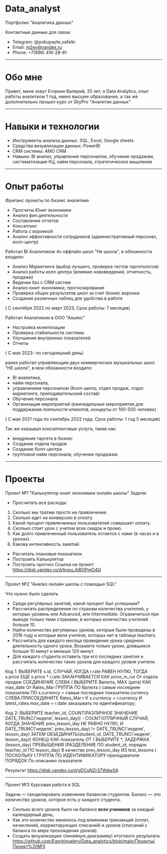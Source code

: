 # Data_analyst
Портфолио "Аналитика данных"

Контактные данные для связи:
- Telegram: @pokupayte_vafelki
- Email: m2ey@yandex.ru 
- Phone: +7(996) 416-28-81 
_________________________________________________________________________
# Обо мне

Привет, меня зовут Егоркин Валерий, 25 лет, я  Data Analytics, опыт работы аналитком 1 год, имею высшее образование, а так же дополнительно прошел  курс от SkyPro "Аналитик данных"
_________________________________________________________________________________
# Навыки и технологии
- Инструменты анализа данных: SQL, Excel, Google sheets
- Средства визуализации данных: PowerBI
- CRM системы: AMO CRM
- Навыки: BI анализ, управление персоналом, обучение продажам, систематизация КЦ, найм персонала, стратегическое мышление
________________________________________________________________________________________________
# Опыт работы

Фриланс проекты по бизнес аналитике
- Просчеты Юнит экономики
- Анализ фин деятельности
- Составление отчетов
- Консалтинг
- Работа с воронкой 
- Анализ эффективности сотрудников (административный персонал, колл-центр)



Работал BI Аналитиком 4х оффлайн школ "Не школа", в обязанности входило:
- Анализ Маркетинга (выбор лучшего, проверка тестов таргетологов)
- Анализ работы колл центра (влияние нововведений, отчетность, продажи)
- Ведение баз с СRМ систем
- Анализ юнит экономики, прогнозирование
- Проверка общих результатов школ за счет бизнес воронки
- Создания различных таблиц для удобства в работе
  
( С сентября 2022 по март 2023, Срок работы: 7 месяцев)

Работал Аналитиком в ООО "Альянс"
- Настройка монетизации
- Проверка стабильности системы
- Улучшение внутренних показателей
- Отчеты

( C мая 2023- по сегодняшний день) 

ранее работал управляющим двух коммерческих музыкальных школ "НЕ школа", в мои обязанности входило:
- BI аналитика, 
- найм персонала, 
- управлением персоналом (Колл-центр, отдел продаж, отдел маркетинга, преподавательский состав)
- Обучение персонала
- Организация мероприятий (еженедельные мероприятия для поддержания лояльности клиентов, концерты от 100-500 человек)

( С мая 2021 года по сентябрь 2022 года, Срок работы: 1 год 5 месяцев)

Так же оказывал консалтинговые услуги, такие как:
- внедрение таргета в бизнес
- Создание отдела продаж
- Создание Колл-центра 
- групповой найм персонала, обучение продажам 

__________________________________________________________________________________________________

# Проекты

Проект №1 "Калькулятор юнит экономики онлайн школы"
Задачи:

- Просчитать все расходы:
1. Сколько мы тратим просто на привлечение. 
2. Сколько идет на конверсию в оплату. 
3. Какой процент привлеченных пользователей совершает оплату. 
4. Сколько стоит урок с учетом всех скидок и промо. 
5. Как долго привлеченный пользователь остается с нами (в часах и в уроках).
6. Какова интенсивность занятий.

- Расчитать плановые показатели 
- Построить Калькулятор 
- Построить прогноз 
Ссылка на прокет: https://disk.yandex.ru/d/knpu_4iBOPmO4Q
___________________________________________________________

Проект №2 "Анализ онлайн школы с помощью SQL" 

Что нужно было сделать
- Среди регулярных занятий, какой процент был успешным?
- Рассчитать распределение по странам количества учителей, у которых уровень или Advanced, или Intermediate. Ограничиться при выводе только теми странами, в которых количество учителей больше 10.
- Найти количество регулярных уроков, которые были проведены в 2016 году и которые вели учителя, которых нет в таблице teachers.
- Рассчитать для каждого месяца проведения урока среднюю длительность одного урока. Возьмите только уроки, длившиеся больше 10 минут и меньше 120 минут.
- Для каждого студента оставить три его последних занятия и рассчитать количество таких уроков для каждого уровня учителя.

Код 1:
ВЫБЕРИТЕ s.id, 
 СЛУЧАЙ, КОГДА r.rate РАВЕН НУЛЮ, ТОГДА s.price ЕЩЕ s.price * r.rate ЗАКАНЧИВАЕТСЯ КАК price_in_rur
От отдела продаж 
 СОЕДИНЕНИЕ СЛЕВА (
 ВЫБЕРИТЕ 
 Валюта, 
 MAX (дата) КАК max_date 
 От 
 Rates_Mar 
 ГРУППА ПО 
 Валюта
 ) самые последние показатели ПО s.currency = самые последние показатели.currency 
 СЛЕВА ПРИСОЕДИНИТЕ Rates_Mar r К s.currency = r.currency И latest_rates.max_date = r.date
заказывать по идентификатору;

Код 2:
ВЫБЕРИТЕ teacher_id, COUNT(РАЗЛИЧНОЕ ЗНАЧЕНИЕ DATE_TRUNC('неделя', lesson_day)) - COUNT(ОТЛИЧНЫЙ СЛУЧАЙ, КОГДА ЗНАЧЕНИЕ prev_lesson_day НЕ РАВНО НУЛЮ, И DATE_TRUNC('неделя', prev_lesson_day) != DATE_TRUNC('неделя', lesson_day) ЗАТЕМ ОБЪЕДИНИТЬ(student_id, DATE_TRUNC('неделя', lesson_day)) КОНЕЦ) КАК показатель
ОТ (
 ВЫБЕРИТЕ *,
 ЗАДЕРЖКА (lesson_day) ПРЕВЫШЕНИЯ (РАЗДЕЛЕНИЕ ПО student_id, порядок teacher_id ПО lesson_day) В качестве prev_lesson_day
 ИЗ test_lessons
) ПОСКОЛЬКУ t
ГРУППА ПО ИДЕНТИФИКАТОРУ преподавателя
ПОРЯДОК По описанию показателя

Результат
https://disk.yandex.ru/d/gDCoNZr37WdwSA
_________________________________________________________________
Проект №3
Курсовая работа в SQL

Задача — смоделировать изменение балансов студентов. Баланс — это количество уроков, которое есть у каждого студента. 

- Сколько всего уроков было на балансе **всех учеников** за каждый календарный день;
- Как это количество менялось под влиянием транзакций (оплат, начислений, корректирующих списаний) и уроков (списаний с баланса по мере прохождения уроков).
- Создать визуализацию (линейную диаграмму) итогового результата. 
https://github.com/Egorkinvalery/Data_analytics/blob/main/Проекты/Проект%20№3



